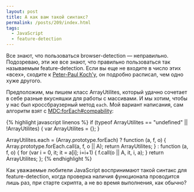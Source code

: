 ```yaml
---
layout: post
title: А как вам такой синтакс?
permalink: /posts/209/index.html
tags:
  - JavaScript
  - feature-detection
---
```

Все знают, что пользоваться browser-detection&nbsp;&mdash; неправильно. Подозреваю, эти&nbsp;же все знают, что правильно пользоваться так называемым feature-detection. Если вы&nbsp;еще не&nbsp;входите в&nbsp;число этих &laquo;всех&raquo;, сходите к&nbsp;<a href="http://quirksmode.org/js/support.html">Peter-Paul Koch&rsquo;y</a>, он&nbsp;подробно расписал, чем одно хуже другого.

Предположим, мы&nbsp;пишем класс ArrayUtilites, который удачно сочетает в&nbsp;себе разные вкусняшки для работы с&nbsp;массивами. И&nbsp;мы&nbsp;хотим, чтобы у&nbsp;нас был кроссбраузерный метод <code>each</code>. Мой вариант написания, сам алгоритм взят с&nbsp;<a href="https://developer.mozilla.org/en/Core_JavaScript_1.5_Reference/Global_Objects/Array/forEach#Compatibility">MDC:forEach#compability</a>:

{% highlight javascript linenos %}
if (typeof ArrayUtilites == "undefined" || !ArrayUtilites) {
    var ArrayUtilites = {};
}

ArrayUtilites.each = (Array.prototype.forEach) ?
    function (a, f, o) {
        Array.prototype.forEach.call(a, f, o || A);
        return ArrayUtilites;
    } :
    function (a, f, o) {
        for (var i = 0, it; it = a[i]; i=i+1) {
            f.call(o || A, it, i, a);
        }
        return ArrayUtilites;
    };
{% endhighlight %}

Как уважаемые любители JavaScript воспринимают такой синтакс для feature-detection, когда проверка наличия функционала проводится лишь раз, при старте скрипта, а не во время выполнения, как обычно?
